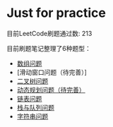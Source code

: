 # Just for practice

目前LeetCode刷题通过数: 213

目前刷题笔记整理了6种题型：
- [数组问题](https://github.com/YUEQIN18/Leetcode/tree/main/Note/Array.md)
- [滑动窗口问题（待完善）]
- [二叉树问题](https://github.com/YUEQIN18/Leetcode/tree/main/Note/BinaryTree.md)
- [动态规划问题（待完善）](https://github.com/YUEQIN18/Leetcode/tree/main/Note/Dynamic.md)
- [链表问题](https://github.com/YUEQIN18/Leetcode/tree/main/Note/LinkedList.md)
- [栈与队列问题](https://github.com/YUEQIN18/Leetcode/tree/main/Note/StackAndQueue.md)
- [字符串问题](https://github.com/YUEQIN18/Leetcode/tree/main/Note/String.md)
